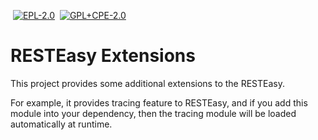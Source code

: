 &nbsp;[![EPL-2.0](https://img.shields.io/badge/license-EPL%202.0-green.svg)](https://www.eclipse.org/legal/epl-2.0/)
&nbsp;[![GPL+CPE-2.0](https://img.shields.io/badge/license-GPL%202.0%2BCPE-green.svg)](https://www.gnu.org/software/classpath/license.html)

# RESTEasy Extensions

This project provides some additional extensions to the RESTEasy.

For example, it provides tracing feature to RESTEasy, and if you add this module into your dependency, then the tracing module will be loaded automatically at runtime.

